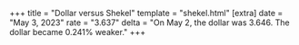+++
title = "Dollar versus Shekel"
template = "shekel.html"
[extra]
date = "May  3, 2023"
rate = "3.637"
delta = "On May  2, the dollar was 3.646. The dollar became 0.241% weaker."
+++
